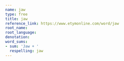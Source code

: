```yaml
---
name: jaw
type: free
title: jaw
reference_link: https://www.etymonline.com/word/jaw
root_name: 
root_language: 
denotation: 
word_sums:
- sum: 'Jaw + '
  respelling: jaw
---
```


